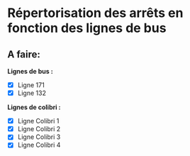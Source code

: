 # Répertorisation des arrêts en fonction des lignes de bus

## A faire:

**Lignes de bus :**
- [x] Ligne 171
- [x] Ligne 132

**Lignes de colibri :**
- [x] Ligne Colibri 1
- [x] Ligne Colibri 2
- [x] Ligne Colibri 3
- [x] Ligne Colibri 4
